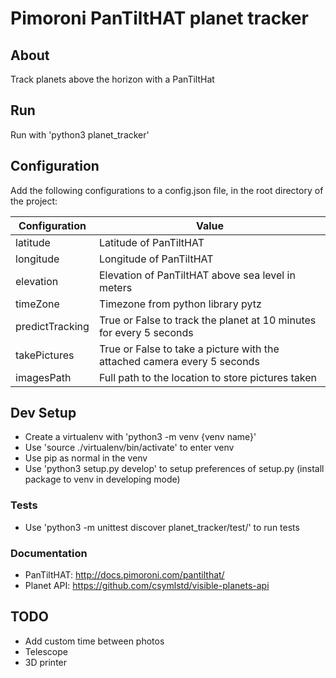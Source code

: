 # Pimoroni PanTiltHAT planet tracker
## About
Track planets above the horizon with a PanTiltHat

## Run
Run with 'python3 planet_tracker'

## Configuration
Add the following configurations to a config.json file, in the root directory of the project:

| Configuration   | Value                                                                    |
| --------------- | ------------------------------------------------------------------------ |
| latitude        | Latitude of PanTiltHAT                                                   |
| longitude       | Longitude of PanTiltHAT                                                  |
| elevation       | Elevation of PanTiltHAT above sea level in meters                        |
| timeZone        | Timezone from python library pytz                                        |
| predictTracking | True or False to track the planet at 10 minutes for every 5 seconds      |
| takePictures    | True or False to take a picture with the attached camera every 5 seconds | 
| imagesPath      | Full path to the location to store pictures taken                        |

## Dev Setup
- Create a virtualenv with 'python3 -m venv {venv name}'
- Use 'source ./virtualenv/bin/activate' to enter venv
- Use pip as normal in the venv
- Use 'python3 setup.py develop' to setup preferences of setup.py (install package to venv in developing mode)
### Tests
- Use 'python3 -m unittest discover planet_tracker/test/' to run tests
### Documentation
- PanTiltHAT: http://docs.pimoroni.com/pantilthat/
- Planet API: https://github.com/csymlstd/visible-planets-api

## TODO
- Add custom time between photos
- Telescope
- 3D printer